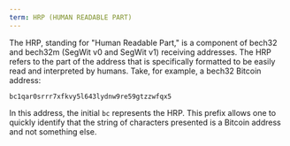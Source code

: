 ```yaml
---
term: HRP (HUMAN READABLE PART)
---
```


The HRP, standing for "Human Readable Part," is a component of bech32 and bech32m (SegWit v0 and SegWit v1) receiving addresses. The HRP refers to the part of the address that is specifically formatted to be easily read and interpreted by humans. Take, for example, a bech32 Bitcoin address:

```text
bc1qar0srrr7xfkvy5l643lydnw9re59gtzzwfqx5
```

In this address, the initial `bc` represents the HRP. This prefix allows one to quickly identify that the string of characters presented is a Bitcoin address and not something else.